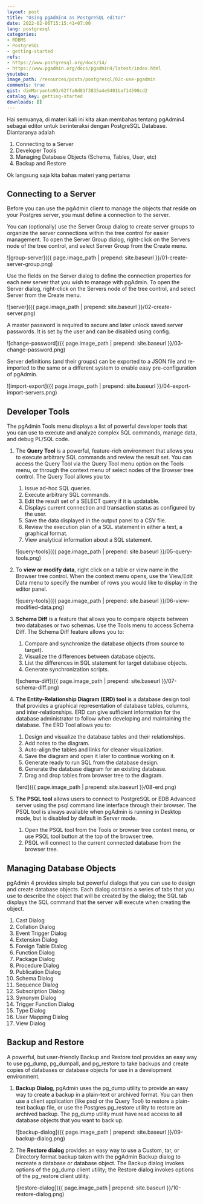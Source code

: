 ```yaml
---
layout: post
title: "Using pgAdmin4 as PostgreSQL editor"
date: 2022-02-06T15:15:41+07:00
lang: postgresql
categories:
- RDBMS
- PostgreSQL
- getting-started
refs: 
- https://www.postgresql.org/docs/14/
- https://www.pgadmin.org/docs/pgadmin4/latest/index.html
youtube: 
image_path: /resources/posts/postgresql/02c-use-pgadmin
comments: true
gist: dimMaryanto93/62ffa0d81f3835a4e9401baf14590cd2
catalog_key: getting-started
downloads: []
---
```



Hai semuanya, di materi kali ini kita akan membahas tentang pgAdmin4 sebagai editor untuk berinteraksi dengan PostgreSQL Database. Diantaranya adalah

1. Connecting to a Server
2. Developer Tools
3. Managing Database Objects (Schema, Tables, User, etc)
4. Backup and Restore

Ok langsung saja kita bahas materi yang pertama

## Connecting to a Server

Before you can use the pgAdmin client to manage the objects that reside on your Postgres server, you must define a connection to the server. 

You can (optionally) use the Server Group dialog to create server groups to organize the server connections within the tree control for easier management. To open the Server Group dialog, right-click on the Servers node of the tree control, and select Server Group from the Create menu.

![group-server]({{ page.image_path | prepend: site.baseurl }}/01-create-server-group.png)

Use the fields on the Server dialog to define the connection properties for each new server that you wish to manage with pgAdmin. To open the Server dialog, right-click on the Servers node of the tree control, and select Server from the Create menu.

![server]({{ page.image_path | prepend: site.baseurl }}/02-create-server.png)

A master password is required to secure and later unlock saved server passwords. It is set by the user and can be disabled using config.

![change-password]({{ page.image_path | prepend: site.baseurl }}/03-change-password.png)

Server definitions (and their groups) can be exported to a JSON file and re-imported to the same or a different system to enable easy pre-configuration of pgAdmin.

![import-export]({{ page.image_path | prepend: site.baseurl }}/04-export-import-servers.png)

## Developer Tools

The pgAdmin Tools menu displays a list of powerful developer tools that you can use to execute and analyze complex SQL commands, manage data, and debug PL/SQL code.

1. The **Query Tool** is a powerful, feature-rich environment that allows you to execute arbitrary SQL commands and review the result set. You can access the Query Tool via the Query Tool menu option on the Tools menu, or through the context menu of select nodes of the Browser tree control. The Query Tool allows you to:

    1. Issue ad-hoc SQL queries.
    2. Execute arbitrary SQL commands.
    3. Edit the result set of a SELECT query if it is updatable.
    4. Displays current connection and transaction status as configured by the user.
    5. Save the data displayed in the output panel to a CSV file.
    6. Review the execution plan of a SQL statement in either a text, a graphical format.
    7. View analytical information about a SQL statement.

    ![query-tools]({{ page.image_path | prepend: site.baseurl }}/05-query-tools.png)

2. To **view or modify data**, right click on a table or view name in the Browser tree control. When the context menu opens, use the View/Edit Data menu to specify the number of rows you would like to display in the editor panel.

    ![query-tools]({{ page.image_path | prepend: site.baseurl }}/06-view-modified-data.png)

3. **Schema Diff** is a feature that allows you to compare objects between two databases or two schemas. Use the Tools menu to access Schema Diff. The Schema Diff feature allows you to:
    1. Compare and synchronize the database objects (from source to target).
    2. Visualize the differences between database objects.
    3. List the differences in SQL statement for target database objects.
    4. Generate synchronization scripts.

    ![schema-diff]({{ page.image_path | prepend: site.baseurl }}/07-schema-diff.png)

4. **The Entity-Relationship Diagram (ERD) tool** is a database design tool that provides a graphical representation of database tables, columns, and inter-relationships. ERD can give sufficient information for the database administrator to follow when developing and maintaining the database. The ERD Tool allows you to:

    1. Design and visualize the database tables and their relationships.
    2. Add notes to the diagram.
    3. Auto-align the tables and links for cleaner visualization.
    4. Save the diagram and open it later to continue working on it.
    5. Generate ready to run SQL from the database design.
    6. Generate the database diagram for an existing database.
    7. Drag and drop tables from browser tree to the diagram.

    ![erd]({{ page.image_path | prepend: site.baseurl }}/08-erd.png)

5. **The PSQL tool** allows users to connect to PostgreSQL or EDB Advanced server using the psql command line interface through their browser. The PSQL tool is always available when pgAdmin is running in Desktop mode, but is disabled by default in Server mode.
    1. Open the PSQL tool from the Tools or browser tree context menu, or use PSQL tool button at the top of the browser tree.
    2. PSQL will connect to the current connected database from the browser tree.

## Managing Database Objects

pgAdmin 4 provides simple but powerful dialogs that you can use to design and create database objects. Each dialog contains a series of tabs that you use to describe the object that will be created by the dialog; the SQL tab displays the SQL command that the server will execute when creating the object.

1. Cast Dialog
2. Collation Dialog
3. Event Trigger Dialog
4. Extension Dialog
5. Foreign Table Dialog
6. Function Dialog
7. Package Dialog
8. Procedure Dialog
9. Publication Dialog
10. Schema Dialog
11. Sequence Dialog
12. Subscription Dialog
13. Synonym Dialog
14. Trigger Function Dialog
15. Type Dialog
16. User Mapping Dialog
17. View Dialog

## Backup and Restore

A powerful, but user-friendly Backup and Restore tool provides an easy way to use pg_dump, pg_dumpall, and pg_restore to take backups and create copies of databases or database objects for use in a development environment.

1. **Backup Dialog**, pgAdmin uses the pg_dump utility to provide an easy way to create a backup in a plain-text or archived format. You can then use a client application (like psql or the Query Tool) to restore a plain-text backup file, or use the Postgres pg_restore utility to restore an archived backup. The pg_dump utility must have read access to all database objects that you want to back up.
    
    ![backup-dialog]({{ page.image_path | prepend: site.baseurl }}/09-backup-dialog.png)

2. The **Restore dialog** provides an easy way to use a Custom, tar, or Directory format backup taken with the pgAdmin Backup dialog to recreate a database or database object. The Backup dialog invokes options of the pg_dump client utility; the Restore dialog invokes options of the pg_restore client utility.

    ![restore-dialog]({{ page.image_path | prepend: site.baseurl }}/10-restore-dialog.png)

